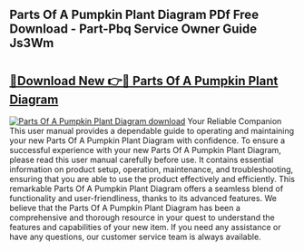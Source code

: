 ## Parts Of A Pumpkin Plant Diagram PDf Free Download - Part-Pbq Service Owner Guide Js3Wm

# <h2><a href="http://dfnur5.blite.top/?on=Parts+Of+A+Pumpkin+Plant+Diagram">🔗Download New 👉🔴 Parts Of A Pumpkin Plant Diagram</a></h2>

[![Parts Of A Pumpkin Plant Diagram download](https://i.imgur.com/lujVjoI.png)](http://dfnur5.blite.top/?on=Parts+Of+A+Pumpkin+Plant+Diagram)
Your Reliable Companion This user manual provides a dependable guide to operating and maintaining your new Parts Of A Pumpkin Plant Diagram with confidence. To ensure a successful experience with your new Parts Of A Pumpkin Plant Diagram, please read this user manual carefully before use. It contains essential information on product setup, operation, maintenance, and troubleshooting, ensuring that you are able to use the product effectively and efficiently. This remarkable Parts Of A Pumpkin Plant Diagram offers a seamless blend of functionality and user-friendliness, thanks to its advanced features. We believe that the Parts Of A Pumpkin Plant Diagram has been a comprehensive and thorough resource in your quest to understand the features and capabilities of your new item. If you need any assistance or have any questions, our customer service team is always available.
